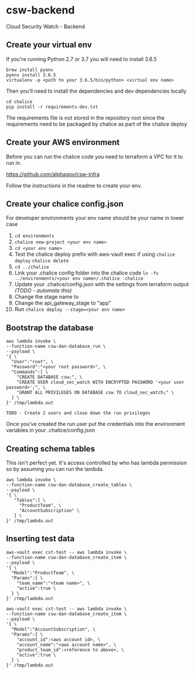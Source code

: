 # csw-backend
Cloud Security Watch - Backend

## Create your virtual env 

If you're running Python 2.7 or 3.7 you will need to install 3.6.5
 
```
brew install pyenv
pyenv install 3.6.5
virtualenv -p <path to your 3.6.5/bin/python> <virtual env name>
``` 

Then you'll need to install the dependencies and dev dependencies 
locally 

```
cd chalice 
pip install -r requirements-dev.txt
```

The requirements file is not stored in the repository root 
since the requirements need to be packaged by chalice as part 
of the chalice deploy

## Create your AWS environment 

Before you can run the chalice code you need to terraform a VPC 
for it to run in. 

https://github.com/alphagov/csw-infra

Follow the instructions in the readme to create your env. 

## Create your chalice config.json

For developer environments your env name should be your name in 
lower case

1. `cd environments`
2. `chalice new-project <your env name>`
3. `cd <your env name>`
4. Test the chalice deploy prefix with aws-vault exec if using 
`chalice deploy` `chalice delete` 
5. `cd ../chalice`
6. Link your .chalice config folder into the chalice code 
`ln -fs ../environments/<your env name>/.chalice .chalice`
7. Update your .chalice/config.json with the settings 
from terraform output _(TODO - automate this)_    
8. Change the stage name to <your env name>
9. Change the api_gateway_stage to "app"
10. Run `chalice deploy --stage=<your env name>`

## Bootstrap the database 

```
aws lambda invoke \
--function-name csw-dan-database_run \ 
--payload \
'{ \
  "User":"root", \
  "Password":"<your root password>", \
  "Commands":[ \
    "CREATE DATABASE csw;", \
    "CREATE USER cloud_sec_watch WITH ENCRYPTED PASSWORD '<your user password>';", \
    "GRANT ALL PRIVILEGES ON DATABASE csw TO cloud_sec_watch;" \
  ] \
}' /tmp/lambda.out
```
`TODO - Create 2 users and close down the run privileges`

Once you've created the run user put the credentials into the 
environment variables in your .chalice/config.json

## Creating schema tables 

This isn't perfect yet. It's access controlled by who has lambda permission so by assuming you can run the lambda. 

```
aws lambda invoke \ 
--function-name csw-dan-database_create_tables \ 
--payload \
'{ \
   "Tables":[ \
     "ProductTeam", \
     "AccountSubscription" \
   ] \
}' /tmp/lambda.out
```

## Inserting test data

```
aws-vault exec cst-test -- aws lambda invoke \ 
--function-name csw-dan-database_create_item \ 
--payload \ 
'{ \
  "Model":"ProductTeam", \
  "Params":{ \
    "team_name":"<team name>", \
    "active":true \
  } \
}' /tmp/lambda.out

aws-vault exec cst-test -- aws lambda invoke \
--function-name csw-dan-database_create_item \
--payload \
'{ \
  "Model":"AccountSubscription", \
  "Params":{ \
    "account_id":<aws account id>, \
    "account_name":"<aws account name>", \
    "product_team_id":<reference to above>, \
    "active":true \
  } \
}' /tmp/lambda.out
```

